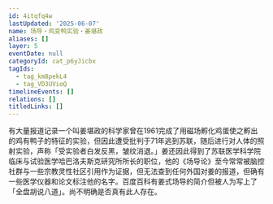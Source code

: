 ```yaml
---
id: 4itqfq4w
lastUpdated: '2025-06-07'
name: 场导・鸡变鸭实验・姜堪政
aliases: []
layer: 5
eventDate: null
categoryId: cat_p6yJicbx
tagIds:
  - tag_km8pekL4
  - tag_VD3UVioQ
timelineEvents: []
relations: []
titledLinks: []
---
```

有大量报道记录一个叫姜堪政的科学家曾在1961完成了用磁场孵化鸡蛋使之孵出的鸡有鸭子的特征的实验，但因此遭受批判于71年逃到苏联，随后进行对人体的照射实验，声称「受实验者白发反黑，皱纹消退。」姜还因此得到了苏联医学科学院临床与试验医学哈巴洛夫斯克研究所所长的职位，他的《场导论》至今常常被脑控社群与一些宗教灵性社区引用作为证据，但无法查到任何外国对姜的报道，但确有一些医学仪器和论文标注他的名字。百度百科有姜式场导的简介但被人为写上了「全盘胡说八道」。尚不明确是否真有此人存在。
